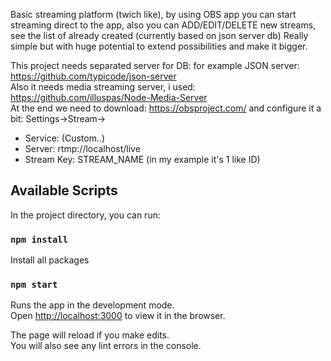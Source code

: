 Basic streaming platform (twich like), by using OBS app you can start streaming direct to the app, also you can ADD/EDIT/DELETE new streams, see the list of already created (currently based on json server db) Really simple but with huge potential to extend possibilities and make it bigger.



This project needs separated server for DB: for example JSON server: https://github.com/typicode/json-server<br>
Also it needs media streaming server, i used: https://github.com/illuspas/Node-Media-Server<br>
At the end we need to download: https://obsproject.com/ and configure it a bit:
Settings->Stream->
- Service: (Custom..)
- Server: rtmp://localhost/live
- Stream Key: STREAM_NAME (in my example it's 1 like ID)
  

## Available Scripts

In the project directory, you can run:

### `npm install`
Install all packages

### `npm start`

Runs the app in the development mode.<br>
Open [http://localhost:3000](http://localhost:3000) to view it in the browser.

The page will reload if you make edits.<br>
You will also see any lint errors in the console.

